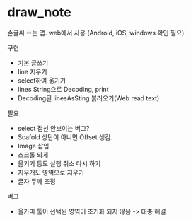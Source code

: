 # draw_note

손글씨 쓰는 앱.
web에서 사용
(Android, iOS, windows 확인 필요)

구현
- 기본 글쓰기
- line 지우기
- select하여 옮기기
- lines String으로 Decoding, print
- Decoding된 linesAsSting 붉러오기(Web read text)

필요
- select 점선 안보이는 버그?
- Scafold 상단이 아니면 Offset 생김.
- Image 삽입
- 스크롤 되게
- 옮기기 등도 실행 취소 다시 하기
- 지우개도 영역으로 지우기
- 글자 두께 조정

버그
- 올가미 툴이 선택된 영역이 초기화 되지 않음 -> 대충 해결
